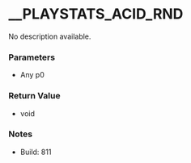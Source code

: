 # __PLAYSTATS_ACID_RND

No description available.

### Parameters
* Any p0

### Return Value
* void

### Notes
* Build: 811

